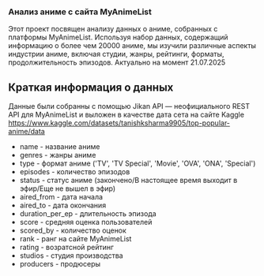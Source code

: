 ### Анализ аниме с сайта MyAnimeList

Этот проект посвящен анализу данных о аниме, собранных с платформы MyAnimeList. Используя набор данных, содержащий информацию о более чем 20000 аниме, мы изучили различные аспекты индустрии аниме, включая студии, жанры, рейтинги, форматы, продолжительность эпизодов.
Актуально на момент 21.07.2025

## Краткая информация о данных

Данные были собранны с помощью Jikan API — неофициального REST API для MyAnimeList и выложен в качестве дата сета на сайте Kaggle https://www.kaggle.com/datasets/tanishksharma9905/top-popular-anime/data

- name - название аниме
- genres - жанры аниме
- type - формат аниме ('TV', 'TV Special', 'Movie', 'OVA', 'ONA', 'Special')
- episodes - количество эпизодов
- status - статус аниме (закончено/В настоящее время выходит в эфир/Еще не вышел в эфир)
- aired_from - дата начала
- aired_to - дата окончания
- duration_per_ep - длительность эпизода
- score - средняя оценка пользователей
- scored_by - количество оценок
- rank - ранг на сайте MyAnimeList
- rating - возратсной рейтинг
- studios - студия производства
- producers	- продюсеры 
